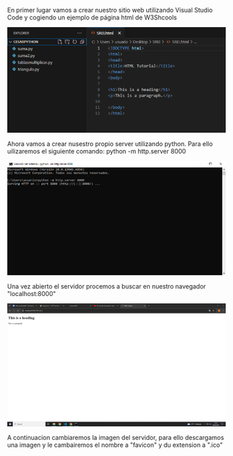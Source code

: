 En primer lugar vamos a crear nuestro sitio web utilizando Visual Studio Code y cogiendo un ejemplo de página html de W3Shcools

![1.PNG](1.PNG)

Ahora vamos a crear nusestro propio server utilizando python. Para ello uilizaremos el siguiente comando: python -m http.server 8000

![2.PNG](2.PNG)

Una vez abierto el servidor procemos a buscar en nuestro navegador "localhost:8000"

![3.PNG](3.PNG)

A continuacion cambiaremos la imagen del servidor, para  ello descargamos una imagen y le cambairemos el nombre a "favicon" y du extension a ".ico" 
